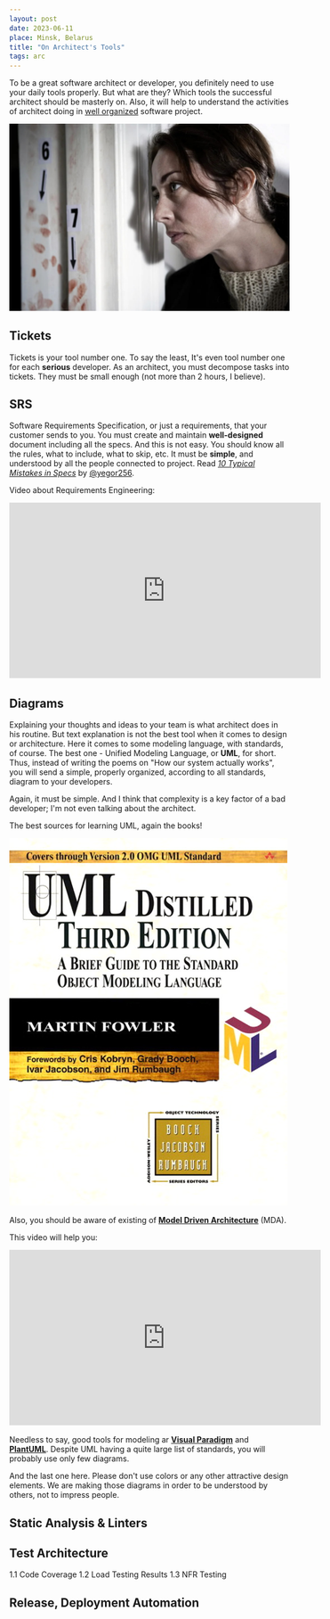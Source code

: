 ```yaml
---
layout: post
date: 2023-06-11
place: Minsk, Belarus
title: "On Architect's Tools"
tags: arc
---
```


To be a great software architect or developer, you definitely need to use your daily tools properly.
But what are they?
Which tools the successful architect should be masterly on.
Also, it will help
to understand the activities of architect doing
in [well organized](https://h1alexbel.github.io/2023/01/21/maintainable-project-template.html) software project.

<!--more-->

<img src="/images/2023/06/forbrydelsen.jpg">

## Tickets

Tickets is your tool number one.
To say the least, It's even tool number one for each **serious** developer.
As an architect, you must decompose tasks into tickets.
They must be small enough (not more than 2 hours, I believe).

## SRS

Software Requirements Specification, or just a requirements, that your customer sends to you.
You must create and maintain **well-designed** document including all the specs.
And this is not easy.
You should know all the rules, what to include, what to skip, etc.
It must be **simple**, and understood by all the people connected to project.
Read [_10 Typical Mistakes in Specs_](https://www.yegor256.com/2015/11/10/ten-mistakes-in-specs.html) by [@yegor256](https://github.com/yegor256).

Video about Requirements Engineering:
<iframe width="560" height="315" src="https://www.youtube.com/embed/RglMmJb0PZ4" title="YouTube video player" frameborder="0" allow="accelerometer; autoplay; clipboard-write; encrypted-media; gyroscope; picture-in-picture; web-share" allowfullscreen></iframe>

## Diagrams

Explaining your thoughts and ideas to your team is what architect does in his routine.
But text explanation is not the best tool when it comes to design or architecture.
Here it comes to some modeling language, with standards, of course.
The best one - Unified Modeling Language, or **UML**, for short.
Thus, instead of writing the poems on "How our system actually works",
you will send a simple, properly organized, according to all standards, diagram to your developers.

Again, it must be simple.
And I think that complexity is a key factor of a bad developer;
I'm not even talking about the architect.

The best sources for learning UML, again the books!

<img src="/images/2023/06/uml-book.jpg">

Also, you should be aware of existing of [**Model Driven Architecture**](https://www.omg.org/mda) (MDA).

This video will help you:
<iframe width="560" height="315" src="https://www.youtube.com/embed/DNAMztROPyI" title="YouTube video player" frameborder="0" allow="accelerometer; autoplay; clipboard-write; encrypted-media; gyroscope; picture-in-picture; web-share" allowfullscreen></iframe>

Needless to say, good tools for modeling ar [**Visual Paradigm**](https://online.visual-paradigm.com) and [**PlantUML**](https://plantuml.com).
Despite UML having a quite large list of standards, you will probably use only few diagrams.

And the last one here.
Please don't use colors or any other attractive design elements.
We are making those diagrams in order to be understood by others, not to impress people.

## Static Analysis & Linters


## Test Architecture

1.1 Code Coverage
1.2 Load Testing Results
1.3 NFR Testing

## Release, Deployment Automation


